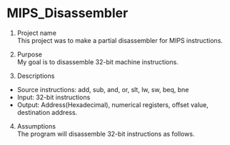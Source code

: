 # MIPS_Disassembler

1. Project name<br />
This project was to make a partial disassembler for MIPS instructions.

2. Purpose<br />
My goal is to disassemble 32-bit machine instructions.

3. Descriptions<br />
- Source instructions: add, sub, and, or, slt, lw, sw, beq, bne
- Input: 32-bit instructions
- Output: Address(Hexadecimal), numerical registers, offset value, destination address.

4. Assumptions<br />
The program will disassemble 32-bit instructions as follows.
